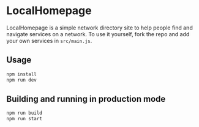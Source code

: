 # LocalHomepage

LocalHomepage is a simple network directory site to help people find and navigate services on a network. To use it yourself, fork the repo and add your own services in `src/main.js`.

## Usage

```bash
npm install
npm run dev
```

## Building and running in production mode

```bash
npm run build
npm run start
```
